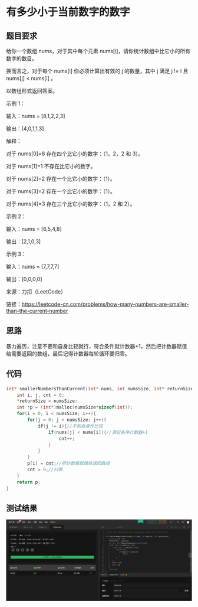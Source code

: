 # 有多少小于当前数字的数字
## 题目要求
给你一个数组 nums，对于其中每个元素 nums[i]，请你统计数组中比它小的所有数字的数目。

换而言之，对于每个 nums[i] 你必须计算出有效的 j 的数量，其中 j 满足 j != i 且 nums[j] < nums[i] 。

以数组形式返回答案。

示例 1：

输入：nums = [8,1,2,2,3]

输出：[4,0,1,1,3]

解释： 

对于 nums[0]=8 存在四个比它小的数字：（1，2，2 和 3）。 

对于 nums[1]=1 不存在比它小的数字。

对于 nums[2]=2 存在一个比它小的数字：（1）。

对于 nums[3]=2 存在一个比它小的数字：（1）。

对于 nums[4]=3 存在三个比它小的数字：（1，2 和 2）。

示例 2：

输入：nums = [6,5,4,8]

输出：[2,1,0,3]

示例 3：

输入：nums = [7,7,7,7]

输出：[0,0,0,0]

来源：力扣（LeetCode）

链接：https://leetcode-cn.com/problems/how-many-numbers-are-smaller-than-the-current-number

## 思路
暴力遍历，注意不要和自身比较就行，符合条件就计数器+1，然后把计数器赋值给需要返回的数组，最后记得计数器每轮循环要归零。
## 代码
```c
int* smallerNumbersThanCurrent(int* nums, int numsSize, int* returnSize){
    int i, j, cnt = 0;
    *returnSize = numsSize;
    int *p = (int*)malloc(numsSize*sizeof(int));
    for(i = 0; i < numsSize; i++){
        for(j = 0; j < numsSize; j++){
            if(j != i){//不和自身作比较
                if(nums[j] < nums[i]){//满足条件计数器+1
                    cnt++;
                }
            }
        }
        p[i] = cnt;//把计数器赋值给返回数组
        cnt = 0;//归零
    }
    return p;
}
```
## 测试结果
![有多少小于当前数字的数字](https://github.com/xycg529/Summer/blob/master/1.%E7%AE%97%E6%B3%95/%E6%9C%89%E5%A4%9A%E5%B0%91%E5%B0%8F%E4%BA%8E%E5%BD%93%E5%89%8D%E6%95%B0%E5%AD%97%E7%9A%84%E6%95%B0%E5%AD%97.JPG)
